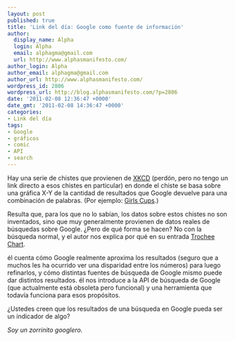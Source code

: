 ```yaml
---
layout: post
published: true
title: 'Link del día: Google como fuente de información'
author:
  display_name: Alpha
  login: Alpha
  email: alphagma@gmail.com
  url: http://www.alphasmanifesto.com/
author_login: Alpha
author_email: alphagma@gmail.com
author_url: http://www.alphasmanifesto.com/
wordpress_id: 2806
wordpress_url: http://blog.alphasmanifesto.com/?p=2806
date: '2011-02-08 12:36:47 +0000'
date_gmt: '2011-02-08 14:36:47 +0000'
categories:
- Link del día
tags:
- Google
- gráficos
- comic
- API
- search
---
```


Hay una serie de chistes que provienen de [XKCD](http://www.xkcd.com/) (perdón, pero no tengo un link directo a esos chistes en particular) en donde el chiste se basa sobre una gráfica X-Y de la cantidad de resultados que Google devuelve para una combinación de palabras. (Por ejemplo: <a href="http://xkcd.com/467/"><X> Girls <Y> Cups</a>.)

Resulta que, para los que no lo sabían, los datos sobre estos chistes no son inventados, sino que muy generalmente provienen de datos reales de búsquedas sobre Google.  ¿Pero de qué forma se hacen? No con la búsqueda normal, y el autor nos explica por qué en su entrada [Trochee Chart](http://blog.xkcd.com/2011/02/04/trochee-chart/).

él cuenta cómo Google realmente aproxima los resultados (seguro que a muchos les ha ocurrido ver una disparidad entre los números) para luego refinarlos, y cómo distintas fuentes de búsqueda de Google mismo puede dar distintos resultados. él nos introduce a la API de búsqueda de Google (que actualmente está obsoleta pero funcional) y una herramienta que todavía funciona para esos propósitos.

 ¿Ustedes creen que los resultados de una búsqueda en Google pueda ser un indicador de algo?

_Soy un zorrinito googlero._
